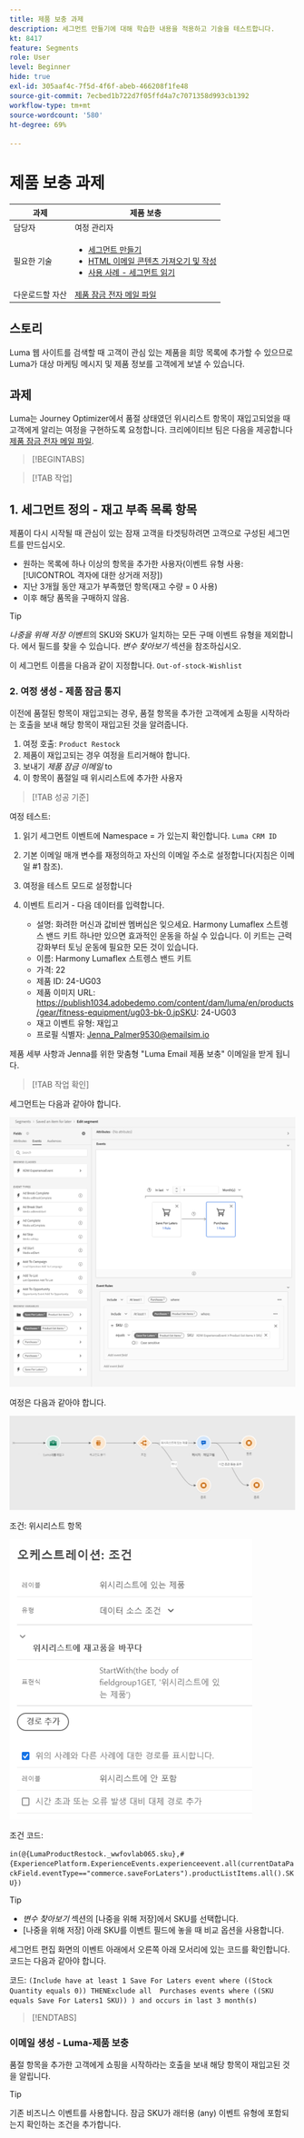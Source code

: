 ```yaml
---
title: 제품 보충 과제
description: 세그먼트 만들기에 대해 학습한 내용을 적용하고 기술을 테스트합니다.
kt: 8417
feature: Segments
role: User
level: Beginner
hide: true
exl-id: 305aaf4c-7f5d-4f6f-abeb-466208f1fe48
source-git-commit: 7ecbed1b722d7f05ffd4a7c7071358d993cb1392
workflow-type: tm+mt
source-wordcount: '580'
ht-degree: 69%

---
```


# 제품 보충 과제

| 과제 | 제품 보충 |
|---|---|
| 담당자 | 여정 관리자 |
| 필요한 기술 | <ul><li>[세그먼트 만들기](https://experienceleague.adobe.com/docs/journey-optimizer-learn/tutorials/profiles-segments-subscriptions/create-segments.html?lang=ko)</li><li> [HTML 이메일 콘텐츠 가져오기 및 작성](https://experienceleague.adobe.com/docs/journey-optimizer-learn/tutorials/email-channel/import-and-author-html-email-content.html?lang=en)</li><li>[사용 사례 - 세그먼트 읽기](https://experienceleague.adobe.com/docs/journey-optimizer-learn/tutorials/create-journeys/use-case-read-segment.html?lang=ko)</li> |
| 다운로드할 자산 | [제품 잠금 전자 메일 파일](/help/challenges/assets/email-assets/ProductRestockEmail.html.zip) |

## 스토리

Luma 웹 사이트를 검색할 때 고객이 관심 있는 제품을 희망 목록에 추가할 수 있으므로 Luma가 대상 마케팅 메시지 및 제품 정보를 고객에게 보낼 수 있습니다.

## 과제

Luma는 Journey Optimizer에서 품절 상태였던 위시리스트 항목이 재입고되었을 때 고객에게 알리는 여정을 구현하도록 요청합니다. 크리에이티브 팀은 다음을 제공합니다 [제품 잠금 전자 메일 파일](/help/challenges/assets/email-assets/ProductRestockEmail.html.zip).

>[!BEGINTABS]

>[!TAB 작업]

## 1. 세그먼트 정의 - 재고 부족 목록 항목

제품이 다시 시작될 때 관심이 있는 잠재 고객을 타겟팅하려면 고객으로 구성된 세그먼트를 만드십시오.

* 원하는 목록에 하나 이상의 항목을 추가한 사용자(이벤트 유형 사용: [!UICONTROL 격자에 대한 상거래 저장])
* 지난 3개월 동안 재고가 부족했던 항목(재고 수량 = 0 사용)
* 이후 해당 품목을 구매하지 않음.

>[!TIP]
>*나중을 위해 저장 이벤트*&#x200B;의 SKU와 SKU가 일치하는 모든 구매 이벤트 유형을 제외합니다. 에서 필드를 찾을 수 있습니다. *변수 찾아보기* 섹션을 참조하십시오.

이 세그먼트 이름을 다음과 같이 지정합니다. `Out-of-stock-Wishlist`


### 2. 여정 생성 - 제품 잠금 통지

이전에 품절된 항목이 재입고되는 경우, 품절 항목을 추가한 고객에게 쇼핑을 시작하라는 호출을 보내 해당 항목이 재입고된 것을 알려줍니다.

1. 여정 호출: `Product Restock`
2. 제품이 재입고되는 경우 여정을 트리거해야 합니다.
3. 보내기 *제품 잠금 이메일* to
4. 이 항목이 품절일 때 위시리스트에 추가한 사용자

>[!TAB 성공 기준]

여정 테스트:

1. 읽기 세그먼트 이벤트에 Namespace = 가 있는지 확인합니다. `Luma CRM ID`
1. 기본 이메일 매개 변수를 재정의하고 자신의 이메일 주소로 설정합니다(지침은 이메일 #1 참조).
1. 여정을 테스트 모드로 설정합니다
1. 이벤트 트리거 - 다음 데이터를 입력합니다.

   * 설명: 화려한 머신과 값비싼 멤버십은 잊으세요. Harmony Lumaflex 스트렝스 밴드 키트 하나만 있으면 효과적인 운동을 하실 수 있습니다. 이 키트는 근력 강화부터 토닝 운동에 필요한 모든 것이 있습니다.
   * 이름: Harmony Lumaflex 스트렝스 밴드 키트
   * 가격: 22
   * 제품 ID: 24-UG03
   * 제품 이미지 URL: https://publish1034.adobedemo.com/content/dam/luma/en/products/gear/fitness-equipment/ug03-bk-0.jpSKU: 24-UG03
   * 재고 이벤트 유형: 재입고
   * 프로필 식별자: Jenna_Palmer9530@emailsim.io

제품 세부 사항과 Jenna를 위한 맞춤형 &quot;Luma Email 제품 보충&quot; 이메일을 받게 됩니다.

>[!TAB 작업 확인]

세그먼트는 다음과 같아야 합니다.

![세그먼트 - 품절 위시리스트 항목](/help/challenges/assets/C1-S2.png)


여정은 다음과 같아야 합니다.

![제품 보충 여정](/help/challenges/assets/c3-j3-journey.png)

조건: 위시리스트 항목

![조건 - 위시리스트 항목](/help/challenges/assets/c3-j3-condition.png)

조건 코드:

```in(@{LumaProductRestock._wwfovlab065.sku},#{ExperiencePlatform.ExperienceEvents.experienceevent.all(currentDataPackField.eventType=="commerce.saveForLaters").productListItems.all().SKU})```


>[!TIP]
> * *변수 찾아보기* 섹션의 [나중을 위해 저장]에서 SKU를 선택합니다.
> * [나중을 위해 저장] 아래 SKU를 이벤트 필드에 놓을 때 비교 옵션을 사용합니다.


세그먼트 편집 화면의 이벤트 아래에서 오른쪽 아래 모서리에 있는 코드를 확인합니다. 코드는 다음과 같아야 합니다.

코드:
```(Include have at least 1 Save For Laters event where ((Stock Quantity equals 0)) THENExclude all  Purchases events where ((SKU equals Save For Laters1 SKU)) ) and occurs in last 3 month(s)```

>[!ENDTABS]

### 이메일 생성 - Luma-제품 보충

품절 항목을 추가한 고객에게 쇼핑을 시작하라는 호출을 보내 해당 항목이 재입고된 것을 알립니다.



>[!TIP]
>
> 기존 비즈니스 이벤트를 사용합니다. 잠금 SKU가 래터용 (any) 이벤트 유형에 포함되는지 확인하는 조건을 추가합니다.




